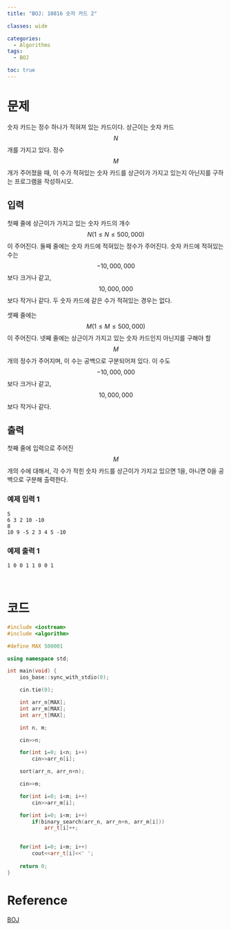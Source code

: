```yaml
---
title: "BOJ: 10816 숫자 카드 2"

classes: wide

categories:
  - Algorithms
tags:
  - BOJ

toc: true
---
```


# 문제

숫자 카드는 정수 하나가 적혀져 있는 카드이다. 상근이는 숫자 카드 $$N$$개를 가지고 있다. 정수 $$M$$개가 주어졌을 때, 이 수가 적혀있는 숫자 카드를 상근이가 가지고 있는지 아닌지를 구하는 프로그램을 작성하시오.

## 입력

첫째 줄에 상근이가 가지고 있는 숫자 카드의 개수 $$N(1 \leq N \leq 500,000)$$이 주어진다. 둘째 줄에는 숫자 카드에 적혀있는 정수가 주어진다. 숫자 카드에 적혀있는 수는 $$-10,000,000$$보다 크거나 같고, $$10,000,000$$보다 작거나 같다. 두 숫자 카드에 같은 수가 적혀있는 경우는 없다.

셋째 줄에는 $$M(1 \leq M \leq 500,000)$$이 주어진다. 넷째 줄에는 상근이가 가지고 있는 숫자 카드인지 아닌지를 구해야 할 $$M$$개의 정수가 주어지며, 이 수는 공백으로 구분되어져 있다. 이 수도 $$-10,000,000$$보다 크거나 같고, $$10,000,000$$보다 작거나 같다.

## 출력

첫째 줄에 입력으로 주어진 $$M$$개의 수에 대해서, 각 수가 적힌 숫자 카드를 상근이가 가지고 있으면 1을, 아니면 0을 공백으로 구분해 출력한다.

### 예제 입력 1

```shell
5
6 3 2 10 -10
8
10 9 -5 2 3 4 5 -10
```

### 예제 출력 1

```shell
1 0 0 1 1 0 0 1
```

<br/>

# 코드

```cpp
#include <iostream>
#include <algorithm>

#define MAX 500001

using namespace std;

int main(void) {
    ios_base::sync_with_stdio(0);

    cin.tie(0);

    int arr_n[MAX];
    int arr_m[MAX];
    int arr_t[MAX];

    int n, m;

    cin>>n;

    for(int i=0; i<n; i++)
        cin>>arr_n[i];

    sort(arr_n, arr_n+n);

    cin>>m;

    for(int i=0; i<m; i++)
        cin>>arr_m[i];

    for(int i=0; i<m; i++)
        if(binary_search(arr_n, arr_n+n, arr_m[i]))
            arr_t[i]++;
    

    for(int i=0; i<m; i++)
        cout<<arr_t[i]<<' ';
        
    return 0;
}
```

# Reference

[BOJ](https://www.acmicpc.net/problem/10815)